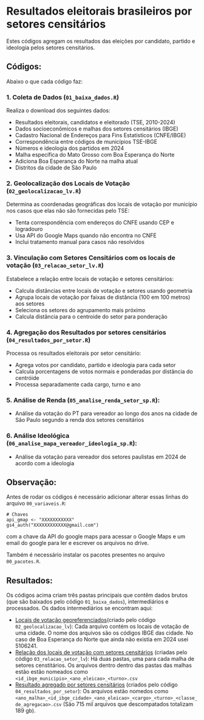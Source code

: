 # Resultados eleitorais brasileiros por setores censitários

Estes códigos agregam os resultados das eleições por candidato, partido e ideologia pelos setores censitários.

## Códigos:

Abaixo o que cada código faz:

### 1. Coleta de Dados (`01_baixa_dados.R`)
Realiza o download dos seguintes dados:
- Resultados eleitorais, candidatos e eleitorado (TSE, 2010-2024)
- Dados socioeconômicos e malhas dos setores censitários (IBGE)
- Cadastro Nacional de Endereços para Fins Estatísticos (CNFE/IBGE)
- Correspondência entre códigos de municípios TSE-IBGE
- Números e ideologia dos partidos em 2024
- Malha específica do Mato Grosso com Boa Esperança do Norte
- Adiciona Boa Esperança do Norte na malha atual
- Distritos da cidade de São Paulo

### 2. Geolocalização dos Locais de Votação (`02_geolocalizacao_lv.R`)
Determina as coordenadas geográficas dos locais de votação por município nos casos que elas não são fornecidas pelo TSE:
- Tenta correspondência com endereços do CNFE usando CEP e logradouro
- Usa API do Google Maps quando não encontra no CNFE
- Inclui tratamento manual para casos não resolvidos

### 3. Vinculação com Setores Censitários com os locais de votação (`03_relacao_setor_lv.R`)
Estabelece a relação entre locais de votação e setores censitários:
- Calcula distâncias entre locais de votação e setores usando geometria
- Agrupa locais de votação por faixas de distância (100 em 100 metros) aos setores
- Seleciona os setores do agrupamento mais próximo
- Calcula distância para o centroide do setor para ponderação

### 4. Agregação dos Resultados por setores censitários (`04_resultados_por_setor.R`)
Processa os resultados eleitorais por setor censitário:
- Agrega votos por candidato, partido e ideologia para cada setor
- Calcula porcentagens de votos normais e ponderadas por distância do centróide
- Processa separadamente cada cargo, turno e ano

### 5. Análise de Renda (`05_analise_renda_setor_sp.R`):
- Análise da votação do PT para vereador ao longo dos anos na cidade de São Paulo segundo a renda dos setores censitários

### 6. Análise Ideológica (`06_analise_mapa_vereador_ideologia_sp.R`):
- Análise da votação para vereador dos setores paulistas em 2024 de acordo com a ideologia


## Observação:

Antes de rodar os códigos é necessário adicionar alterar essas linhas do arquivo `00_variaveis.R`:

```
# Chaves
api_gmap <- "XXXXXXXXXXX"
gs4_auth("XXXXXXXXXXXX@gmail.com")
``` 

com a chave da API do google maps para acessar o Google Maps e um email do google para ler e escrever os arquivos no drive.

Também é necessário instalar os pacotes presentes no arquivo `00_pacotes.R`.


## Resultados:

Os códigos acima criam três pastas principais que contêm dados brutos (que são baixados pelo código `01_baixa_dados`), intermediários e processados. Os dados intermediários se encontram aqui:

* [Locais de votação georeferenciados](https://drive.google.com/file/d/16VdkbFPEpHRwbKLvQqzpeEuAK13D49g-/view?usp=sharing)(criado pelo código `02_geolocalizacao_lv`): Cada arquivo contém os locais de votação de uma cidade. O nome dos arquivos são os códigos IBGE das cidade. No caso de Boa Esperança do Norte que ainda não existia em 2024 usei 5106241.
* [Relação dos locais de votação com setores censitários](https://drive.google.com/file/d/19U7m-P-yT_zmqt88-c1GZahEpSrwxAJu/view?usp=sharing) (criadas pelo código `03_relacao_setor_lv`): Há duas pastas, uma para cada malha de setores censtitários. Os arquivos dentro dentro das pastas das malhas estão estão nomeados como `<id_ibge_municipio>_<ano_eleicao>_<turno>.csv`
* [Resultado agregado por setores censitários](https://drive.google.com/file/d/1q6B1DHBbR0cbWQLunnMshRQJnitV79gM/view?usp=sharing) (criados pelo código `04_resultados_por_setor`): Os arquivos estão nomedos como `<ano_malha>_<id_ibge_cidade>_<ano_eleicao>_<cargo>_<turno>_<classe_de_agregacao>.csv` (São 715 mil arquivos que descompatados totalizam 189 gb).
